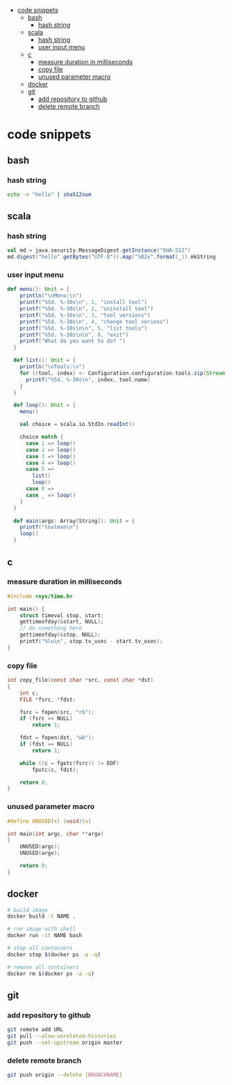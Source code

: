 <!-- toc -->
  * [code snippets](#code-snippets)
    * [bash](#bash)
      * [hash string](#hash-string)
    * [scala](#scala)
      * [hash string](#hash-string)
      * [user input menu](#user-input-menu)
    * [c](#c)
      * [measure duration in milliseconds](#measure-duration-in-milliseconds)
      * [copy file](#copy-file)
      * [unused parameter macro](#unused-parameter-macro)
    * [docker](#docker)
    * [git](#git)
      * [add repository to github](#add-repository-to-github)
      * [delete remote branch](#delete-remote-branch)
<!-- toc -->


# code snippets

## bash

### hash string

```bash
echo -n "hello" | sha512sum
```
## scala

### hash string

```scala
val md = java.security.MessageDigest.getInstance("SHA-512")
md.digest("hello".getBytes("UTF-8")).map("%02x".format(_)).mkString
```

### user input menu

```scala
def menu(): Unit = {
    println("\nMenu:\n")
    printf("%5d. %-30s\n", 1, "install tool")
    printf("%5d. %-30s\n", 2, "uninstall tool")
    printf("%5d. %-30s\n", 3, "tool versions")
    printf("%5d. %-30s\n", 4, "change tool verions")
    printf("%5d. %-30s\n\n", 5, "list tools")
    printf("%5d. %-30s\n\n", 0, "exit")
    printf("What do you want to do? ")
  }

  def list(): Unit = {
    println("\nTools:\n")
    for ((tool, index) <- Configuration.configuration.tools.zip(Stream from 1)) {
      printf("%5d. %-30s\n", index, tool.name)
    }
  }

  def loop(): Unit = {
    menu()

    val choice = scala.io.StdIn.readInt()

    choice match {
      case 1 => loop()
      case 2 => loop()
      case 3 => loop()
      case 4 => loop()
      case 5 =>
        list()
        loop()
      case 0 =>
      case _ => loop()
    }
  }

  def main(args: Array[String]): Unit = {
    printf("toolman\n")
    loop()
  }
```

## c

### measure duration in milliseconds

```c
#include <sys/time.h>

int main() {
    struct timeval stop, start;
    gettimeofday(&start, NULL);
    // do something here
    gettimeofday(&stop, NULL);
    printf("%lu\n", stop.tv_usec - start.tv_usec);
}
```

### copy file

```c
int copy_file(const char *src, const char *dst)
{
    int c;
    FILE *fsrc, *fdst;

    fsrc = fopen(src, "rb");
    if (fsrc == NULL)
        return 1;

    fdst = fopen(dst, "wb");
    if (fdst == NULL)
        return 1;

    while ((c = fgetc(fsrc)) != EOF)
        fputc(c, fdst);

    return 0;
}
```

### unused parameter macro

```c
#define UNUSED(x) (void)(x)

int main(int argc, char **argv)
{
    UNUSED(argc);
    UNUSED(argv);

    return 0;
}
```

## docker

```bash
# build image
docker build -t NAME .

# run image with shell
docker run -it NAME bash

# stop all containers
docker stop $(docker ps -a -q)

# remove all containers
docker rm $(docker ps -a -q)
```

## git

### add repository to github

```bash
git remote add URL
git pull --alow-unrelated-histories
git push --set-upstream origin master
```

### delete remote branch

```bash
git push origin --delete [BRANCHNAME]
```
